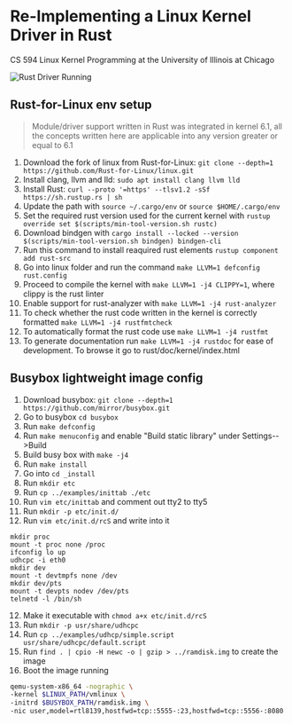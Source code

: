 # Re-Implementing a Linux Kernel Driver in Rust
CS 594 Linux Kernel Programming at the University of Illinois at Chicago

![Rust Driver Running](/images/rust-driver-running.jpg)

## Rust-for-Linux env setup
> Module/driver support written in Rust was integrated in kernel 6.1, all the concepts written here are applicable into any version greater or equal to 6.1
1. Download the fork of linux from Rust-for-Linux: `git clone --depth=1 https://github.com/Rust-for-Linux/linux.git` 
2. Install clang, llvm and lld: `sudo apt install clang llvm lld`
3. Install Rust: `curl --proto '=https' --tlsv1.2 -sSf https://sh.rustup.rs | sh`
4. Update the path with `source ~/.cargo/env` or `source $HOME/.cargo/env`
5. Set the required rust version used for the current kernel with `rustup override set $(scripts/min-tool-version.sh rustc)`
6. Download bindgen with `cargo install --locked --version $(scripts/min-tool-version.sh bindgen) bindgen-cli`
7. Run this command to install reaquired rust elements `rustup component add rust-src`
8. Go into linux folder and run the command `make LLVM=1 defconfig rust.config`
9. Proceed to compile the kernel with `make LLVM=1 -j4 CLIPPY=1`, where clippy is the rust linter
10. Enable support for rust-analyzer with `make LLVM=1 -j4 rust-analyzer`
11. To check whether the rust code written in the kernel is correctly formatted `make LLVM=1 -j4 rustfmtcheck`
12. To automatically format the rust code use `make LLVM=1 -j4 rustfmt`
13. To generate documentation run `make LLVM=1 -j4 rustdoc` for ease of development. To browse it go to rust/doc/kernel/index.html

## Busybox lightweight image config
1. Download busybox: `git clone --depth=1 https://github.com/mirror/busybox.git`
1. Go to busybox `cd busybox`
2. Run `make defconfig`
3. Run `make menuconfig` and enable "Build static library" under Settings-->Build
4. Build busy box with `make -j4`
5. Run `make install`
6. Go into `cd _install`
7. Run `mkdir etc`
8. Run `cp ../examples/inittab ./etc`
9. Run `vim etc/inittab` and comment out tty2 to tty5
10. Run `mkdir -p etc/init.d/`
11. Run `vim etc/init.d/rcS` and write into it
```
mkdir proc
mount -t proc none /proc
ifconfig lo up
udhcpc -i eth0
mkdir dev
mount -t devtmpfs none /dev
mkdir dev/pts
mount -t devpts nodev /dev/pts
telnetd -l /bin/sh
```
12. Make it executable with `chmod a+x etc/init.d/rcS`
13. Run `mkdir -p usr/share/udhcpc`
14. Run `cp ../examples/udhcp/simple.script usr/share/udhcpc/default.script`
15. Run `find . | cpio -H newc -o | gzip > ../ramdisk.img` to create the image
16. Boot the image running 
```sh
qemu-system-x86_64 -nographic \
-kernel $LINUX_PATH/vmlinux \
-initrd $BUSYBOX_PATH/ramdisk.img \
-nic user,model=rtl8139,hostfwd=tcp::5555-:23,hostfwd=tcp::5556-:8080
```

